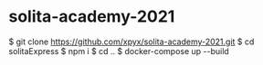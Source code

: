 # solita-academy-2021

$ git clone https://github.com/xpyx/solita-academy-2021.git
$ cd solitaExpress
$ npm i
$ cd ..
$ docker-compose up --build